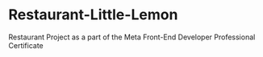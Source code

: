 # Restaurant-Little-Lemon
Restaurant Project as a part of the Meta Front-End Developer Professional Certificate
